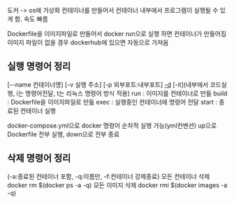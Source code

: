 도커 -> os에 가상화 컨테이너를 만들어서 컨테이너 내부에서 프로그램이 실행될 수 있게 함. 속도 빠름

Dockerfile을 이미지파일로 만들어서 docker run으로 실행 하면 컨테이너가 만들어짐
이미지 파일이 없을 경우 dockerhub에 있으면 자동으로 가져옴

## 실행 명령어 정리
[--name 컨테이너명] [-v 실행 주소] [-p 외부포트:내부포트] [-d](데몬) [-it](내부에서 코드실행, i는 명령어전달, t는 리눅스 명령어 방식 적용)
run : 이미지를 컨테이너로 만듦
build : Dockerfile을 이미지파일로 만듦
exec : 실행중인 컨테이너에 명령어 전달
start : 종료된 컨테이너 실행

docker-compose.yml으로 docker 명령어 순차적 실행 가능(yml컨벤션)
up으로 Dockerfile 전부 실행, down으로 전부 종료


## 삭제 명령어 정리
(-a:종료된 컨테이너 포함, -q:이름만, -f:컨테이너 강제종료)
모든 컨테이너 삭제
docker rm $(docker ps -a -q)
모든 이미지 삭제
docker rmi $(docker images -a -q)

